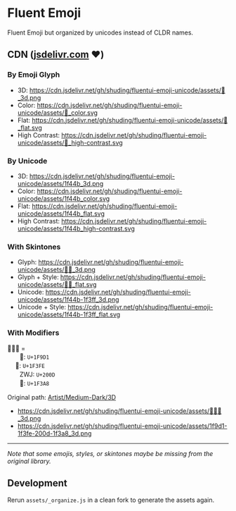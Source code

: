 # Fluent Emoji

Fluent Emoji but organized by unicodes instead of CLDR names.

## CDN ([jsdelivr.com](//jsdelivr.com) ❤️)

### By Emoji Glyph

- 3D: https://cdn.jsdelivr.net/gh/shuding/fluentui-emoji-unicode/assets/👋_3d.png
- Color: https://cdn.jsdelivr.net/gh/shuding/fluentui-emoji-unicode/assets/👋_color.svg
- Flat: https://cdn.jsdelivr.net/gh/shuding/fluentui-emoji-unicode/assets/👋_flat.svg
- High Contrast: https://cdn.jsdelivr.net/gh/shuding/fluentui-emoji-unicode/assets/👋_high-contrast.svg

### By Unicode

- 3D: https://cdn.jsdelivr.net/gh/shuding/fluentui-emoji-unicode/assets/1f44b_3d.png
- Color: https://cdn.jsdelivr.net/gh/shuding/fluentui-emoji-unicode/assets/1f44b_color.svg
- Flat: https://cdn.jsdelivr.net/gh/shuding/fluentui-emoji-unicode/assets/1f44b_flat.svg
- High Contrast: https://cdn.jsdelivr.net/gh/shuding/fluentui-emoji-unicode/assets/1f44b_high-contrast.svg

### With Skintones

- Glyph: https://cdn.jsdelivr.net/gh/shuding/fluentui-emoji-unicode/assets/👋🏿_3d.png
- Glyph + Style: https://cdn.jsdelivr.net/gh/shuding/fluentui-emoji-unicode/assets/👋🏿_flat.svg
- Unicode: https://cdn.jsdelivr.net/gh/shuding/fluentui-emoji-unicode/assets/1f44b-1f3ff_3d.png
- Unicode + Style: https://cdn.jsdelivr.net/gh/shuding/fluentui-emoji-unicode/assets/1f44b-1f3ff_flat.svg

### With Modifiers

🧑🏾‍🎨 =  
　　🧑: `U+1F9D1`  
　 🏾: `U+1F3FE`  
　　ZWJ: `U+200D`  
　　🎨: `U+1F3A8`

Original path: [Artist/Medium-Dark/3D](https://github.com/microsoft/fluentui-emoji/blob/main/assets/Artist/Medium-Dark/3D/artist_3d_medium-dark.png)

- https://cdn.jsdelivr.net/gh/shuding/fluentui-emoji-unicode/assets/🧑🏾‍🎨_3d.png
- https://cdn.jsdelivr.net/gh/shuding/fluentui-emoji-unicode/assets/1f9d1-1f3fe-200d-1f3a8_3d.png

---

_Note that some emojis, styles, or skintones maybe be missing from the original library._

## Development

Rerun `assets/_organize.js` in a clean fork to generate the assets again.
